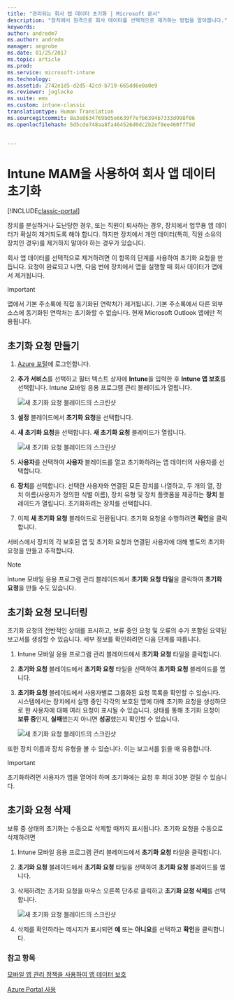 ```yaml
---
title: "관리되는 회사 앱 데이터 초기화 | Microsoft 문서"
description: "장치에서 원격으로 회사 데이터를 선택적으로 제거하는 방법을 알아봅니다."
keywords: 
author: andredm7
ms.author: andredm
manager: angrobe
ms.date: 01/25/2017
ms.topic: article
ms.prod: 
ms.service: microsoft-intune
ms.technology: 
ms.assetid: 2742e1d5-d2d5-42cd-b719-665dd6e0a0e9
ms.reviewer: joglocke
ms.suite: ems
ms.custom: intune-classic
translationtype: Human Translation
ms.sourcegitcommit: 8a3e8634769b05e6639f7efb6394b7333d998f06
ms.openlocfilehash: 5d5cde748aa8fa464526d0dc2b2ef9ee460fff9d


---
```


# <a name="wipe-company-app-data-with-intune-mam"></a>Intune MAM을 사용하여 회사 앱 데이터 초기화

[!INCLUDE[classic-portal](../includes/classic-portal.md)]

장치를 분실하거나 도난당한 경우, 또는 직원이 퇴사하는 경우, 장치에서 업무용 앱 데이터가 확실히 제거되도록 해야 합니다. 하지만 장치에서 개인 데이터(특히, 직원 소유의 장치인 경우)를 제거하지 말아야 하는 경우가 있습니다.

회사 앱 데이터를 선택적으로 제거하려면 이 항목의 단계를 사용하여 초기화 요청을 만듭니다. 요청이 완료되고 나면, 다음 번에 장치에서 앱을 실행할 때 회사 데이터가 앱에서 제거됩니다.

>[!IMPORTANT]
> 앱에서 기본 주소록에 직접 동기화된 연락처가 제거됩니다. 기본 주소록에서 다른 외부 소스에 동기화된 연락처는 초기화할 수 없습니다. 현재 Microsoft Outlook 앱에만 적용됩니다.

## <a name="create-a-wipe-request"></a>초기화 요청 만들기

1.  [Azure 포털](https://portal.azure.com)에 로그인합니다.

2.  **추가 서비스**를 선택하고 필터 텍스트 상자에 **Intune**을 입력한 후 **Intune 앱 보호**를 선택합니다. Intune 모바일 응용 프로그램 관리 블레이드가 열립니다.

    ![새 초기화 요청 블레이드의 스크린샷](../media/AppManagement/wipe-request-mam-main-blade.png)

2.  **설정** 블레이드에서 **초기화 요청**을 선택합니다.

3.  **새 초기화 요청**을 선택합니다. **새 초기화 요청** 블레이드가 열립니다.

    ![새 초기화 요청 블레이드의 스크린샷](../media/AppManagement/AzurePortal_MAM_NewWipeRequest.png)

4.  **사용자**를 선택하여 **사용자** 블레이드를 열고 초기화하려는 앱 데이터의 사용자를 선택합니다.

5.  **장치**를 선택합니다. 선택한 사용자와 연결된 모든 장치를 나열하고, 두 개의 열, 장치 이름(사용자가 정의한 식별 이름), 장치 유형 및 장치 플랫폼을 제공하는 **장치** 블레이드가 열립니다. 초기화하려는 장치를 선택합니다.

6.  이제 **새 초기화 요청** 블레이드로 전환됩니다. 초기화 요청을 수행하려면 **확인**을 클릭합니다. 

서비스에서 장치의 각 보호된 앱 및 초기화 요청과 연결된 사용자에 대해 별도의 초기화 요청을 만들고 추적합니다.

>[!NOTE]
> Intune 모바일 응용 프로그램 관리 블레이드에서 **초기화 요청 타일**을 클릭하여 **초기화 요청**을 만들 수도 있습니다.

## <a name="monitor-your-wipe-requests"></a>초기화 요청 모니터링

초기화 요청의 전반적인 상태를 표시하고, 보류 중인 요청 및 오류의 수가 포함된 요약된 보고서를 생성할 수 있습니다. 세부 정보를 확인하려면 다음 단계를 따릅니다.

1.  Intune 모바일 응용 프로그램 관리 블레이드에서 **초기화 요청** 타일을 클릭합니다.

2.  **초기와 요청** 블레이드에서 **초기화 요청** 타일을 선택하여 **초기화 요청** 블레이드를 엽니다.

3.  **초기화 요청** 블레이드에서 사용자별로 그룹화된 요청 목록을 확인할 수 있습니다. 시스템에서는 장치에서 실행 중인 각각의 보호된 앱에 대해 초기화 요청을 생성하므로 한 사용자에 대해 여러 요청이 표시될 수 있습니다. 상태를 통해 초기화 요청이 **보류 중**인지, **실패**했는지 아니면 **성공**했는지 확인할 수 있습니다.

    ![새 초기화 요청 블레이드의 스크린샷](../media/AppManagement/wipe-request-status-1.png)

또한 장치 이름과 장치 유형을 볼 수 있습니다. 이는 보고서를 읽을 때 유용합니다.

>[!IMPORTANT]
> 초기화하려면 사용자가 앱을 열어야 하며 초기화에는 요청 후 최대 30분 걸릴 수 있습니다.

## <a name="delete-a-wipe-request"></a>초기화 요청 삭제

보류 중 상태의 초기화는 수동으로 삭제할 때까지 표시됩니다.  초기화 요청을 수동으로 삭제하려면

1.  Intune 모바일 응용 프로그램 관리 블레이드에서 **초기화 요청** 타일을 클릭합니다.

2.  **초기와 요청** 블레이드에서 **초기화 요청** 타일을 선택하여 **초기화 요청** 블레이드를 엽니다.

3.  삭제하려는 초기화 요청을 마우스 오른쪽 단추로 클릭하고 **초기화 요청 삭제**를 선택합니다.

    ![새 초기화 요청 블레이드의 스크린샷](../media/AppManagement/delete-wipe-request.png)

4.  삭제를 확인하라는 메시지가 표시되면 **예** 또는 **아니요**를 선택하고 **확인**을 클릭합니다.


### <a name="see-also"></a>참고 항목
[모바일 앱 관리 정책을 사용하여 앱 데이터 보호](protect-app-data-using-mobile-app-management-policies-with-microsoft-intune.md)

[Azure Portal 사용](azure-portal-for-microsoft-intune-mam-policies.md)



<!--HONumber=Feb17_HO1-->


